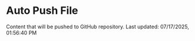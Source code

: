 # Auto Push File

Content that will be pushed to GitHub repository.
Last updated: 07/17/2025, 01:56:40 PM